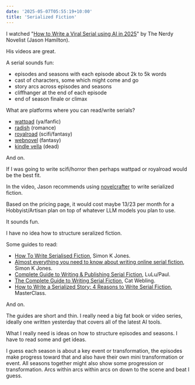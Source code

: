 ```yaml
---
date: '2025-05-07T05:55:19+10:00'
title: 'Serialized Fiction'
---
```


I watched "[How to Write a Viral Serial using AI in 2025](https://www.youtube.com/watch?v=yIyATWE7KM4&ab_channel=TheNerdyNovelist)" by The Nerdy Novelist (Jason Hamilton).

His videos are great.

A serial sounds fun:

- episodes and seasons with each episode about 2k to 5k words
- cast of characters, some which might come and go
- story arcs across episodes and seasons
- cliffhanger at the end of each episode
- end of season finale or climax

What are platforms where you can read/write serials?

- [wattpad](https://www.wattpad.com/) (ya/fanfic)
- [radish](https://radishfiction.com/) (romance)
- [royalroad](https://www.royalroad.com/home) (scifi/fantasy)
- [webnovel](https://www.webnovel.com/) (fantasy)
- [kindle vella](https://kdp.amazon.com/en_US/help/topic/GUJHP3574Z3DLPZD) (dead)

And on.

If I was going to write scifi/horror then perhaps wattpad or royalroad would be the best fit.

In the video, Jason recommends using [novelcrafter](https://www.novelcrafter.com/) to write serialized fiction.

Based on the pricing page, it would cost maybe $13/$23 per month for a Hobbyist/Artisan plan on top of whatever LLM models you plan to use.

It sounds fun.

I have no idea how to structure seralized fiction.

Some guides to read:

- [How To Write Serialised Fiction](https://www.wattpad.com/story/86532927-how-to-write-serialised-fiction), Simon K Jones.
- [Almost everything you need to know about writing online serial fiction](https://simonkjones.substack.com/p/almost-everything-you-need-to-know), Simon K Jones.
- [Complete Guide to Writing & Publishing Serial Fiction](https://blog.lulu.com/how-to-serialize-with-lulu/), LuLu/Paul.
- [The Complete Guide to Writing Serial Fiction](https://www.laterpress.com/blog/complete-guide-to-writing-serial-fiction), Cat Webling.
- [How to Write a Serialized Story: 4 Reasons to Write Serial Fiction](https://www.masterclass.com/articles/how-to-write-a-serialized-story), MasterClass.

And on.

The guides are short and thin. I really need a big fat book or video series, ideally one written yesterday that covers all of the latest AI tools.

What I really need is ideas on how to structure episodes and seasons. I have to read some and get ideas.

I guess each season is about a key event or transformation, the episodes make progress toward that and also have their own mini transformation or event. All seasons together might also show some progression or transformation. Arcs within arcs within arcs on down to the scene and beat I guess.